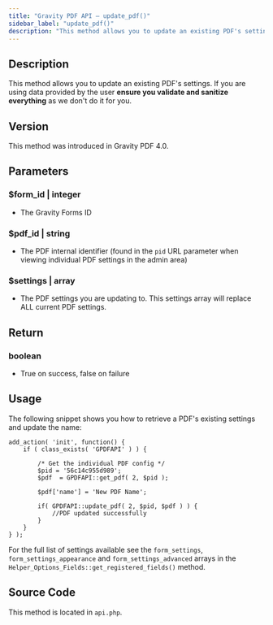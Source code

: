 ```yaml
---
title: "Gravity PDF API – update_pdf()"
sidebar_label: "update_pdf()"
description: "This method allows you to update an existing PDF's settings. If you are using data provided by the user ensure you validate and sanitize everything."
---
```


## Description

This method allows you to update an existing PDF's settings. If you are using data provided by the user **ensure you validate and sanitize everything** as we don't do it for you.

## Version

This method was introduced in Gravity PDF 4.0.

## Parameters

### $form\_id \| integer
* The Gravity Forms ID

### $pdf\_id \| string
* The PDF internal identifier (found in the `pid` URL parameter when viewing individual PDF settings in the admin area)

### $settings \| array
* The PDF settings you are updating to. This settings array will replace ALL current PDF settings.

## Return

### boolean
* True on success, false on failure

## Usage

The following snippet shows you how to retrieve a PDF's existing settings and update the name:

```
add_action( 'init', function() {
    if ( class_exists( 'GPDFAPI' ) ) {

        /* Get the individual PDF config */
        $pid = '56c14c955d989';
        $pdf  = GPDFAPI::get_pdf( 2, $pid );

        $pdf['name'] = 'New PDF Name';

        if( GPDFAPI::update_pdf( 2, $pid, $pdf ) ) {
            //PDF updated successfully
        }
    }
} );
```

For the full list of settings available see the `form_settings`, `form_settings_appearance` and `form_settings_advanced` arrays in the `Helper_Options_Fields::get_registered_fields()` method.

## Source Code

This method is located in `api.php`.
